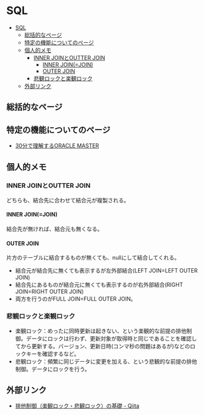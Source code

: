 # SQL

- [SQL](#sql)
  - [総括的なページ](#総括的なページ)
  - [特定の機能についてのページ](#特定の機能についてのページ)
  - [個人的メモ](#個人的メモ)
    - [INNER JOINとOUTTER JOIN](#inner-joinとoutter-join)
      - [INNER JOIN(=JOIN)](#inner-joinjoin)
      - [OUTER JOIN](#outer-join)
    - [悲観ロックと楽観ロック](#悲観ロックと楽観ロック)
  - [外部リンク](#外部リンク)

## 総括的なページ

## 特定の機能についてのページ

- [30分で理解するORACLE MASTER](https://www.oracle.com/jp/a/tech/docs/technical-resources/120814-30mins-om.pdf)

## 個人的メモ

### INNER JOINとOUTTER JOIN

どちらも、結合先に合わせて結合元が複製される。

#### INNER JOIN(=JOIN)

結合先が無ければ、結合元も無くなる。

#### OUTER JOIN

片方のテーブルに結合するものが無くても、nullにして結合してくれる。

- 結合元が結合先に無くても表示するが左外部結合(LEFT JOIN=LEFT OUTER JOIN)
- 結合先にあるものが結合元に無くても表示するのが右外部結合(RIGHT JOIN=RIGHT OUTER JOIN)
- 両方を行うのがFULL JOIN=FULL OUTER JOIN。

### 悲観ロックと楽観ロック

- 楽観ロック：めったに同時更新は起きない、という楽観的な前提の排他制御。データにロックは行わず、更新対象が取得時と同じであることを確認してから更新する。バージョン、更新日時(コンマ秒の問題はあるが)などのロックキーを確認するなど。
- 悲観ロック：頻繁に同じデータに変更を加える、という悲観的な前提の排他制御。データにロックを行う。

## 外部リンク

- [排他制御（楽観ロック・悲観ロック）の基礎 - Qiita](https://qiita.com/NagaokaKenichi/items/73040df85b7bd4e9ecfc)
